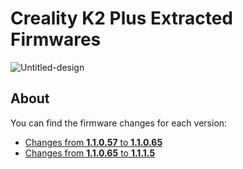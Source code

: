 # Creality K2 Plus Extracted Firmwares

![Untitled-design](https://github.com/user-attachments/assets/52542778-215c-4c81-afee-b49c9a2a0671)

## About

You can find the firmware changes for each version:

- [Changes from **1.1.0.57** to **1.1.0.65**](https://github.com/Guilouz/Creality-K2Plus-Extracted-Firmwares/commit/1fc620b14032cca67b4006311d4fa6b83f34f41b)
- [Changes from **1.1.0.65** to **1.1.1.5**](https://github.com/Guilouz/Creality-K2Plus-Extracted-Firmwares/commit/3b48907ee6b3697c90ef37abe4174fd4090f607e)
